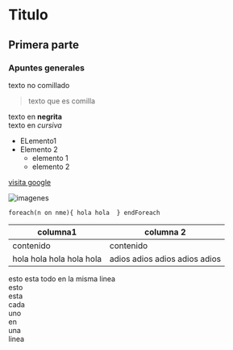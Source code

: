 # Titulo
## Primera parte

### Apuntes generales

texto no comillado 

> texto que es comilla

texto en **negrita** 
<br>texto en *cursiva*

- ELemento1
- Elemento 2
    - elemento 1
    - elemento 2

[visita google](https://www.google.com)

![imagenes](img/imagen.png)

`foreach(n on nme){
hola hola 
} endForeach`

| columna1 | columna 2 |
| -------- | --------- |
| contenido | contenido |
| hola hola hola hola hola | adios adios adios adios adios |

esto esta todo en la misma linea  
esto  
esta  
cada  
uno  
en  
una  
linea  




